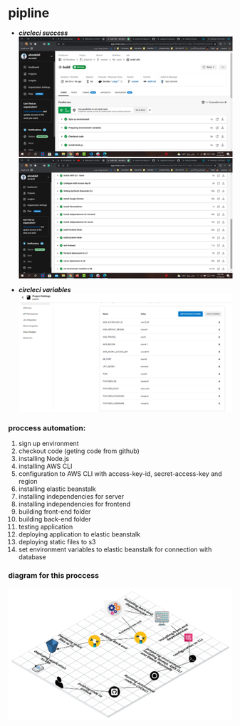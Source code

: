 # pipline

- ***___circleci success___***
![pic1](../screenshots/CircleCi/circleCi1.png)
![pic2](../screenshots/CircleCi/circleCi2.png)

- ***___circleci variables___***
![pic3](../screenshots/CircleCi/variable_env_for_circleci.png)

### proccess automation:
1. sign up environment
2. checkout code (geting code from github)
3. installing Node.js
4. installing AWS CLI
5. configuration to AWS CLI with access-key-id, secret-access-key and region
6. installing elastic beanstalk
7. installing independencies for server
8. installing independencies for frontend
9. building front-end folder
10. building back-end folder
11. testing application
12. deploying application to elastic beanstalk
13. deploying static files to s3
14. set environment variables to elastic beanstalk for connection with database

### diagram for this proccess
![pic4](../Diagrams/CircleCi.png)